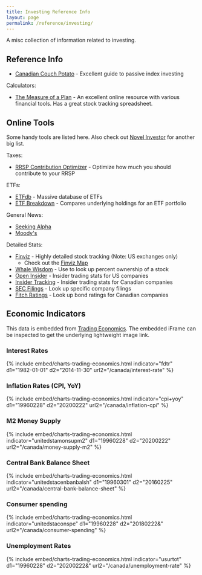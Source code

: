 ```yaml
---
title: Investing Reference Info
layout: page
permalink: /reference/investing/
---
```


A misc collection of information related to investing.

## Reference Info
- [Canadian Couch Potato](https://canadiancouchpotato.com/) - Excellent guide to passive index investing

Calculators:
- [The Measure of a Plan](https://themeasureofaplan.com/) - An excellent online resource with various financial tools. Has a great stock tracking spreadsheet.


## Online Tools

Some handy tools are listed here. Also check out [Novel Investor](https://novelinvestor.com/financial-tools/) for another big list.

Taxes:
- [RRSP Contribution Optimizer](https://www.rrspcontribution.ca/) - Optimize how much you should contribute to your RRSP

ETFs:
- [ETFdb](https://etfdb.com/) - Massive database of ETFs
- [ETF Breakdown](https://www.etfbreakdown.com/) - Compares underlying holdings for an ETF portfolio

General News:
- [Seeking Alpha](https://seekingalpha.com/)
- [Moody's](https://www.moodys.com/)

Detailed Stats:
- [Finviz](https://finviz.com/) - Highly detailed stock tracking (Note: US exchanges only)
  - Check out the [Finviz Map](https://finviz.com/map.ashx?t=sec)
- [Whale Wisdom](https://whalewisdom.com/) - Use to look up percent ownership of a stock
- <a href="http://openinsider.com/" data-proofer-ignore>Open Insider</a> - Insider trading stats for US companies
- [Insider Tracking](https://www.insidertracking.com/) - Insider trading stats for Canadian companies
- [SEC Filings](https://www.sec.gov/search-filings) - Look up specific company filings
- [Fitch Ratings](https://www.fitchratings.com/) - Look up bond ratings for Canadian companies

## Economic Indicators

This data is embedded from [Trading Economics](https://tradingeconomics.com/indicators). The embedded iFrame can be inspected to get the underlying lightweight image link.

### Interest Rates
{% include embed/charts-trading-economics.html indicator="fdtr" d1="1982-01-01" d2="2014-11-30" url2="/canada/interest-rate" %}

### Inflation Rates (CPI, YoY)
{% include embed/charts-trading-economics.html indicator="cpi+yoy" d1="19960228" d2="20200222" url2="/canada/inflation-cpi" %}

### M2 Money Supply
{% include embed/charts-trading-economics.html indicator="unitedstamonsupm2" d1="19960228" d2="20200222" url2="/canada/money-supply-m2" %}

### Central Bank Balance Sheet
{% include embed/charts-trading-economics.html indicator="unitedstacenbanbalsh" d1="19960301" d2="20160225" url2="/canada/central-bank-balance-sheet" %}

### Consumer spending
{% include embed/charts-trading-economics.html indicator="unitedstaconspe" d1="19960228" d2="20180222&" url2="/canada/consumer-spending" %}

### Unemployment Rates
{% include embed/charts-trading-economics.html indicator="usurtot" d1="19960228" d2="20200222&" url2="/canada/unemployment-rate" %}
